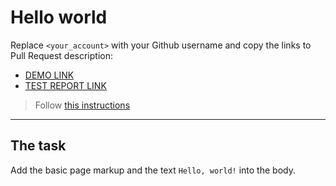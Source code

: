 # Hello world
Replace `<your_account>` with your Github username and copy the links to Pull Request description:
- [DEMO LINK](https://sgw8.github.io/layout_hello-world/)
- [TEST REPORT LINK](https://sgw8.github.io/layout_hello-world/report/html_report/index.html)

> Follow [this instructions](https://github.com/mate-academy/layout_task-guideline#how-to-solve-the-layout-tasks-on-github)
___

## The task 
Add the basic page markup and the text `Hello, world!` into the body.
